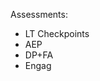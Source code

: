 

Assessments: 

- LT Checkpoints
- AEP
- DP+FA
- Engag
<!--stackedit_data:
eyJoaXN0b3J5IjpbMTQ1NTU0NDM0NF19
-->